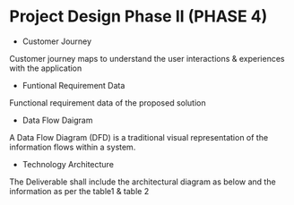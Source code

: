 # Project Design Phase II (PHASE 4)
- Customer Journey

Customer journey maps to understand the
user interactions & experiences with the application
- Funtional Requirement Data

Functional requirement data of the proposed solution
- Data Flow Daigram

A Data Flow Diagram (DFD) is a traditional visual representation of the information flows within a system. 
- Technology Architecture

The Deliverable shall include the architectural diagram as below and the information as per the table1 & table 2
